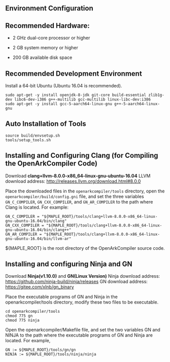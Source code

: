 ## Environment Configuration

## Recommended Hardware:

- 2 GHz dual-core processor or higher

- 2 GB system memory or higher

- 200 GB available disk space

## Recommended Development Environment

Install a 64-bit Ubuntu (Ubuntu 16.04 is recommended).


```
sudo apt-get -y install openjdk-8-jdk git-core build-essential zlib1g-dev libc6-dev-i386 g++-multilib gcc-multilib linux-libc-dev:i386
sudo apt-get -y install gcc-5-aarch64-linux-gnu g++-5-aarch64-linux-gnu
```

## Auto Installation of Tools
```
source build/envsetup.sh
tools/setup_tools.sh
```

## Installing and Configuring Clang (for Compiling the OpenArkCompiler Code)

Download **clang+llvm-8.0.0-x86_64-linux-gnu-ubuntu-16.04**
LLVM download address: http://releases.llvm.org/download.html#8.0.0

Place the downloaded files in the `openarkcompiler/tools` directory, open the `openarkcompiler/build/config.gni` file, and set the three variables `GN_C_COMPILER`, `GN_CXX_COMPILER`, and `GN_AR_COMPILER` to the path where Clang is located. For example:

```
GN_C_COMPILER = "${MAPLE_ROOT}/tools/clang+llvm-8.0.0-x86_64-linux-gnu-ubuntu-16.04/bin/clang"
GN_CXX_COMPILER = "${MAPLE_ROOT}/tools/clang+llvm-8.0.0-x86_64-linux-gnu-ubuntu-16.04/bin/clang++"
GN_AR_COMPILER = "${MAPLE_ROOT}/tools/clang+llvm-8.0.0-x86_64-linux-gnu-ubuntu-16.04/bin/llvm-ar"
```

${MAPLE_ROOT} is the root directory of the OpenArkCompiler source code.

## Installing and configuring Ninja and GN

Download **Ninja(v1.10.0)** and **GN(Linux Version)**
Ninja download address: https://github.com/ninja-build/ninja/releases
GN download address: https://gitee.com/xlnb/gn_binary

Place the executable programs of GN and Ninja in the openarkcompiler/tools directory, modify these two files to be executable.

```
cd openarkcompiler/tools
chmod 775 gn
chmod 775 ninja
```

Open the openarkcompiler/Makefile file, and set the two variables GN and NINJA to the path where the executable programs of GN and Ninja are located. For example,

```
GN := ${MAPLE_ROOT}/tools/gn/gn
NINJA := ${MAPLE_ROOT}/tools/ninja/ninja
```

